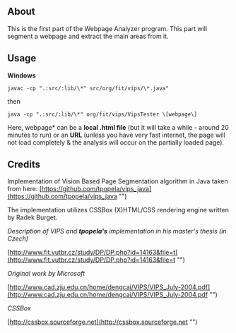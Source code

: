 About
-----
This is the first part of the Webpage Analyzer program. This part will segment a webpage and extract the main areas from it.


Usage
-----

**Windows**

`
javac -cp ".:src/:lib/\*" src/org/fit/vips/\*.java"
`

then

`
java -cp ".:src/:lib/\*" org/fit/vips/VipsTester \[webpage\]
`

Here, webpage* can be a **local .html file** (but it will take a while - around 20 minutes to run) or an **URL** (unless you have very fast internet, the page will not load completely & the analysis will occur on the partially loaded page).

Credits
------

Implementation of Vision Based Page Segmentation algorithm in Java taken from
here:
[https://github.com/tpopela/vips_java](https://github.com/tpopela/vips_java "") 

The implementation utilizes CSSBox (X)HTML/CSS rendering engine written
by Radek Burget.

*Description of VIPS and **tpopela's** implementation in his master's thesis (in Czech)*

[http://www.fit.vutbr.cz/study/DP/DP.php?id=14163&file=t](http://www.fit.vutbr.cz/study/DP/DP.php?id=14163&file=t "")

*Original work by Microsoft*

[http://www.cad.zju.edu.cn/home/dengcai/VIPS/VIPS_July-2004.pdf](http://www.cad.zju.edu.cn/home/dengcai/VIPS/VIPS_July-2004.pdf "")

*CSSBox*

[http://cssbox.sourceforge.net](http://cssbox.sourceforge.net "")

